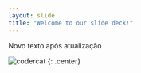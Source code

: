 ```yaml
---
layout: slide
title: "Welcome to our slide deck!"
---
```


Novo texto após atualização

![codercat](https://octodex.github.com/images/codercat.jpg)
{: .center}
